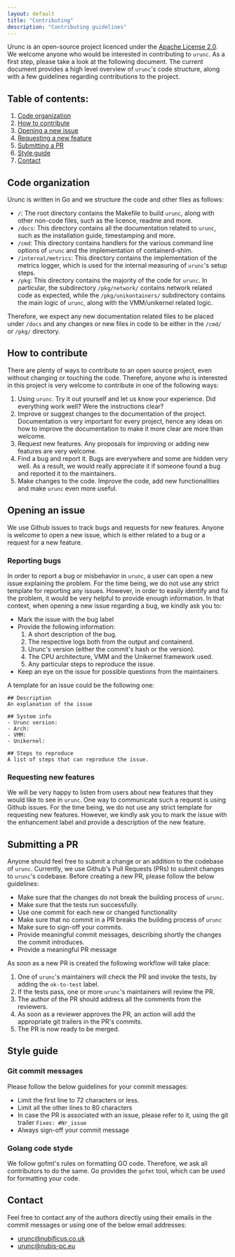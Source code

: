 ```yaml
---
layout: default
title: "Contributing"
description: "Contributing guidelines"
---
```


Urunc is an open-source project licenced under the [Apache License 2.0](LICENSE).
We welcome anyone who would be interested in contributing to `urunc`.
As a first step, please take a look at the following document.
The current document provides a high level overview of `urunc`'s code structure, along with a few guidelines regarding contributions to the project.

## Table of contents:

1. [Code organization](CONTRIBUTING.md#Code-organization)
2. [How to contribute](CONTRIBUTING.md#How-to-contribute)
3. [Opening a new issue](CONTRIBUTING.md#Opening-a-new-issue)
4. [Requesting a new feature](CONTRIBUTING.md#Requesting-a-new-feature)
5. [Submitting a PR](CONTRIBUTING.md#Submitting-a-PR)
6. [Style guide](CONTRIBUTING.md#Style-guide)
7. [Contact](CONTRIBUTING.md#Contact)

## Code organization

Urunc is written in Go and we structure the code and other files as follows:
- `/`: The root directory contains the Makefile to build `urunc`, along with other non-code files, such as the licence, readme and more.
- `/docs`: This directory contains all the documentation related to `urunc`, such as the installation guide, timestamping and more.
- `/cmd`: This directory contains handlers for the various command line options of `urunc` and the implementation of containerd-shim.
- `/internal/metrics`: This directory contains the implementation of the metrics logger, which is used for the internal measuring of `urunc`'s setup steps.
- `/pkg`: This directory contains the majority of the code for `urunc`. In particular, the subdirectory `/pkg/network/` contains network related code as expected, while the `/pkg/unikontainers/` subdirectory contains the main logic of `urunc`, along with the VMM/unikernel related logic.

Therefore, we expect any new documentation related files to be placed under `/docs` and any changes or new files in code to be either in the `/cmd/` or `/pkg/` directory.

## How to contribute

There are plenty of ways to contribute to an open source project, even without changing or touching the code.
Therefore, anyone who is interested in this project is very welcome to contribute in one of the following ways:
1. Using `urunc`. Try it out yourself and let us know your experience. Did everything work well? Were the instructions clear?
2. Improve or suggest changes to the documentation of the project. Documentation is very important for every project, hence any ideas on how to improve the documentation to make it more clear are more than welcome.
3. Request new features. Any proposals for improving or adding new features are very welcome.
4. Find a bug and report it. Bugs are everywhere and some are hidden very well. As a result, we would really appreciate it if someone found a bug and reported it to the maintainers.
5. Make changes to the code. Improve the code, add new functionalities and make `urunc` even more useful.

## Opening an issue

We use Github issues to track bugs and requests for new features.
Anyone is welcome to open a new issue, which is either related to a bug or a request for a new feature.

### Reporting bugs

In order to report a bug or misbehavior in `urunc`, a user can open a new issue explaining the problem.
For the time being, we do not use any strict template for reporting any issues.
However, in order to easily identify and fix the problem, it would be very helpful to provide enough information.
In that context, when opening a new issue regarding a bug, we kindly ask you to:
- Mark the issue with the bug label
- Provide the following information:
    1. A short description of the bug.
    2. The respective logs both from the output and containerd.
    3. Urunc's version (either the commit's hash or the version).
    4. The CPU architecture, VMM and the Unikernel framework used.
    5. Any particular steps to reproduce the issue.
- Keep an eye on the issue for possible questions from the maintainers.

A template for an issue could be the following one:
```
## Description
An explanation of the issue 

## System info
- Urunc version:
- Arch:
- VMM:
- Unikernel:

## Steps to reproduce
A list of steps that can reproduce the issue.
```

### Requesting new features

We will be very happy to listen from users about new features that they would like to see in `urunc`.
One way to communicate such a request is using Github issues.
For the time being, we do not use any strict template for requesting new features.
However, we kindly ask you to mark the issue with the enhancement label and provide a description of the new feature.

## Submitting a PR

Anyone should feel free to submit a change or an addition to the codebase of `urunc`.
Currently, we use Github's Pull Requests (PRs) to submit changes to `urunc`'s codebase.
Before creating a new PR, please follow the below guidelines:
- Make sure that the changes do not break the building process of `urunc`.
- Make sure that the tests run successfully.
- Use one commit for each new or changed functionality 
- Make sure that no commit in a PR breaks the building process of `urunc`
- Make sure to sign-off your commits.
- Provide meaningful commit messages, describing shortly the changes the commit introduces.
- Provide a meaningful PR message

As soon as a new PR is created the following workflow will take place:
1. One of `urunc`'s maintainers will check the PR and invoke the tests, by adding the `ok-to-test` label.
2. If the tests pass, one or more `urunc`'s maintainers will review the PR.
3. The author of the PR should address all the comments from the reviewers.
4. As soon as a reviewer approves the PR, an action will add the appropriate git trailers in the PR's commits.
5. The PR is now ready to be merged.

## Style guide

### Git commit messages

Please follow the below guidelines for your commit messages:
- Limit the first line to 72 characters or less.
- Limit all the other lines to 80 characters
- In case the PR is associated with an issue, please refer to it, using the git trailer `Fixes: #Nr_issue`
- Always sign-off your commit message

### Golang code styde

We follow gofmt's rules on formatting GO code. Therefore, we ask all contributors to do the same.
Go provides the `gofmt` tool, which can be used for formatting your code.

## Contact

Feel free to contact any of the authors directly using their emails in the commit messages or using one of the below email addresses:
- urunc@nubificus.co.uk
- urunc@nubis-pc.eu
